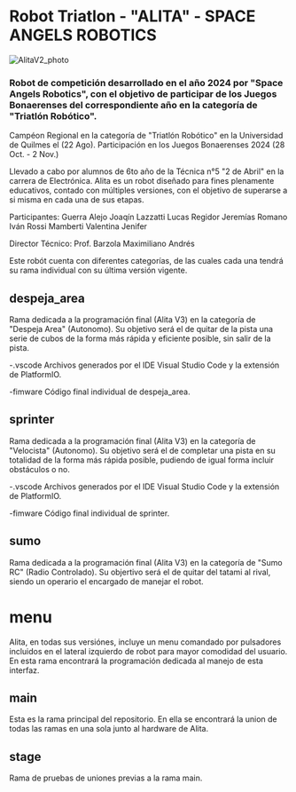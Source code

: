 # Robot Triatlon - "ALITA" - SPACE ANGELS ROBOTICS
![AlitaV2_photo](https://github.com/user-attachments/assets/21ff14af-58bf-41c9-be56-3c900a373f3e)


### Robot de competición desarrollado en el año 2024 por "Space Angels Robotics", con el objetivo de participar de los Juegos Bonaerenses del correspondiente año en la categoría de "Triatlón Robótico".
Campéon Regional en la categoría de "Triatlón Robótico" en la Universidad de Quilmes el (22 Ago).
Participación en los Juegos Bonaerenses 2024 (28 Oct. - 2 Nov.)

Llevado a cabo por alumnos de 6to año de la Técnica n°5 "2 de Abril" en la carrera de Electrónica.
Alita es un robot diseñado para fines plenamente educativos, contado con múltiples versiones, con el objetivo de superarse a si misma en cada una de sus etapas.

Participantes: Guerra Alejo Joaqín
               Lazzatti Lucas
               Regidor Jeremías
               Romano Iván
               Rossi Mamberti Valentina Jenifer

Director Técnico: Prof. Barzola Maximiliano Andrés



 Este robót cuenta con diferentes categorías, de las cuales cada una tendrá su rama individual con su última versión vigente.

 ## despeja_area
 Rama dedicada a la programación final (Alita V3) en la categoría de "Despeja Area" (Autonomo). Su objetivo será el de quitar de la pista una serie de cubos de la forma más rápida y eficiente posible, sin salir de la pista. 

   -.vscode
        Archivos generados por el IDE Visual Studio Code y la extensión de PlatformIO.
        
   -fimware
        Código final individual de despeja_area.
      

 ## sprinter
 Rama dedicada a la programación final (Alita V3) en la categoría de "Velocista" (Autonomo). Su objetivo será el de completar una pista en su totalidad de la forma más rápida posible, pudiendo de igual forma incluir obstáculos o no.

   -.vscode
        Archivos generados por el IDE Visual Studio Code y la extensión de PlatformIO.
        
   -fimware
        Código final individual de sprinter.


 ## sumo
 Rama dedicada a la programación final (Alita V3) en la categoría de "Sumo RC" (Radio Controlado). Su objertivo será el de quitar del tatami al rival, siendo un operario el encargado de manejar el robot. 

 # menu
 Alita, en todas sus versiónes, incluye un menu comandado por pulsadores incluidos en el lateral izquierdo de robot para mayor comodidad del usuario. En esta rama encontrará la programación dedicada al manejo de esta interfaz. 

 ## main
 Esta es la rama principal del repositorio. En ella se encontrará la union de todas las ramas en una sola junto al hardware de Alita. 

 ## stage
 Rama de pruebas de uniones previas a la rama main.
 
